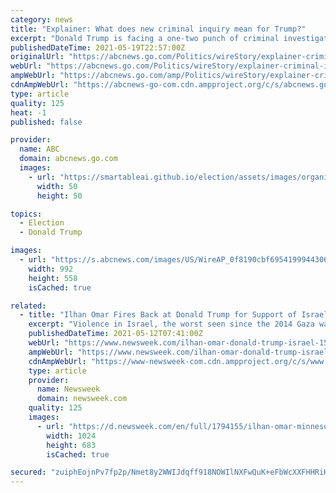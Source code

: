 ```yaml
---
category: news
title: "Explainer: What does new criminal inquiry mean for Trump?"
excerpt: "Donald Trump is facing a one-two punch of criminal investigations in New York, with the state attorney general’s office saying its ongoing civil inquiry into the former president and his businesses is"
publishedDateTime: 2021-05-19T22:57:00Z
originalUrl: "https://abcnews.go.com/Politics/wireStory/explainer-criminal-inquiry-trump-77787849"
webUrl: "https://abcnews.go.com/Politics/wireStory/explainer-criminal-inquiry-trump-77787849"
ampWebUrl: "https://abcnews.go.com/amp/Politics/wireStory/explainer-criminal-inquiry-trump-77787849"
cdnAmpWebUrl: "https://abcnews-go-com.cdn.ampproject.org/c/s/abcnews.go.com/amp/Politics/wireStory/explainer-criminal-inquiry-trump-77787849"
type: article
quality: 125
heat: -1
published: false

provider:
  name: ABC
  domain: abcnews.go.com
  images:
    - url: "https://smartableai.github.io/election/assets/images/organizations/abcnews.go.com-50x50.jpg"
      width: 50
      height: 50

topics:
  - Election
  - Donald Trump

images:
  - url: "https://s.abcnews.com/images/US/WireAP_0f8190cbf6954199944306960cdc66c5_16x9_992.jpg"
    width: 992
    height: 558
    isCached: true

related:
  - title: "Ilhan Omar Fires Back at Donald Trump for Support of Israel"
    excerpt: "Violence in Israel, the worst seen since the 2014 Gaza war, has left at least 36 people dead—five Israelis and 31 Palestinians."
    publishedDateTime: 2021-05-12T07:41:00Z
    webUrl: "https://www.newsweek.com/ilhan-omar-donald-trump-israel-1590708"
    ampWebUrl: "https://www.newsweek.com/ilhan-omar-donald-trump-israel-1590708?amp=1"
    cdnAmpWebUrl: "https://www-newsweek-com.cdn.ampproject.org/c/s/www.newsweek.com/ilhan-omar-donald-trump-israel-1590708?amp=1"
    type: article
    provider:
      name: Newsweek
      domain: newsweek.com
    quality: 125
    images:
      - url: "https://d.newsweek.com/en/full/1794155/ilhan-omar-minnesota.jpg"
        width: 1024
        height: 683
        isCached: true

secured: "zuiphEojnPv7fp2p/Nmet8y2WWIJdqff918NOWIlNXFwQuK+eFbWcXXFHHRiHX2e8/en/p/Si76URfHMvJmEkwRJY0xFjtAPrG0+7zVJuvkxi/ZA/Ys06wRkuTPdNB72bUEDhfXvOtUWU7lNkO54HgWn400dkSeu7GANwqZaCO+r/C2RZM0KqpiUifi2NWms3o1mZ34Kc8+8Ck6KF7UP+/RbF1eTkDSoLUXr6GD+aXUiIz5L9d6gNl33JEab1RurPS/lwBOg61j2Z9kxXHb4shYIcy+WTlfC0o5iTMh45DWB/dOzzuX3tS0Xd2TfQY91BbztoV0Ew9fY4XNfvs2GwFtHPeAeO6G2ykKbLGPXVMs=;jD5mnPet4Lj06b7c7LwMew=="
---
```


